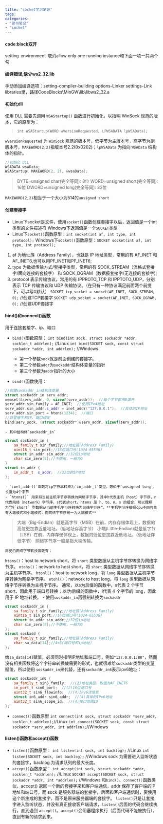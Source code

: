 ```yaml
---
title: "socket学习笔记"
tags: 
categories: 
- "读书笔记"
- "socket"
---
```


#### code:block双开
setting-environment-取消allow only one running instance和下面一项一共两个勾

#### 编译错误,缺少ws2_32.lib
手动添加编译选项：setting-compiler-building options-Linker settings-Link libraries里，路径CodeBlocks\MinGW\lib\libws2_32.a

#### 初始化dll
使用 DLL 需要先调用 `WSAStartup()` 函数进行初始化，以指明 WinSock 规范的版本，它的原型为：

>`int WSAStartup(WORD wVersionRequested, LPWSADATA lpWSAData);`

`wVersionRequested` 为 `WinSock` 规范的版本号，低字节为主版本号，高字节为副版本号，`MAKEWORD(2,2)`指版本号2.2(0x0202)；`lpWSAData` 为指向 `WSAData` 结构体的指针。
``` CPP
//初始化 DLL
WSADATA wsaData;
WSAStartup( MAKEWORD(2, 2), &wsaData);
```
>BYTE=unsigned char(完全等同): 8位
WORD=unsigned short(完全等同): 16位
DWORD=unsigned long(完全等同): 32位

`MAKEWORD(2,2)`相当于一个大小为514的`unsigned short`

#### 创建套接字
- Linux下socket是文件，使用`socket()`函数创建套接字以后，返回值是一个int类型的文件描述符
Windows下返回值是一个`SOCKET`类型
- Linux下`socket()`函数原型：`int socket(int af, int type, int protocol);`
Windows下`socket()`函数原型：`SOCKET socket(int af, int type, int protocol);`
1. af 为地址族（Address Family），也就是 IP 地址类型，常用的有 AF_INET 和 AF_INET6,也可以用PF_INET和PF_INET6;
2. type 为数据传输方式/套接字类型，常用的有 SOCK_STREAM（流格式套接字/面向连接的套接字） 和 SOCK_DGRAM（数据报套接字/无连接的套接字);
3. protocol 表示传输协议，常用的有 IPPROTO_TCP 和 IPPTOTO_UDP，分别表示 TCP 传输协议和 UDP 传输协议。（在只有一种协议满足前面两个前提下，可以写0默认）
`SOCKET tcp_socket = socket(AF_INET, SOCK_STREAM, 0);`  //创建TCP套接字
`SOCKET udp_socket = socket(AF_INET, SOCK_DGRAM, 0);`  //创建UDP套接字


#### bind()和connect()函数
用于连接套接字、ip、端口
- `bind()`函数原型：
`int bind(int sock, struct sockaddr *addr, socklen_t addrlen);`  //Linux
`int bind(SOCKET sock, const struct sockaddr *addr, int addrlen);`  //Windows
	- 第一个参数`sock`就是前面创建的套接字。
	- 第二个参数`addr`为`sockaddr`结构体变量的指针
	- 第三个参数为`addr`指针的大小

- `bind()`函数使用：
``` CPP
//创建sockaddr_in结构体变量
struct sockaddr_in serv_addr;
memset(&serv_addr, 0, sizeof(serv_addr));  //每个字节都用0填充
serv_addr.sin_family = AF_INET;  //使用IPv4地址
serv_addr.sin_addr.s_addr = inet_addr("127.0.0.1");  //具体的IP地址
serv_addr.sin_port = htons(1234);  //端口
//将套接字和IP、端口绑定
bind(serv_sock, (struct sockaddr*)&serv_addr, sizeof(serv_addr));
```
	- 其中结构体`sockaddr_in`
``` CPP
struct sockaddr_in {
    sa_family_t sin_family;//地址簇(Address Family)
    uint16_t sin_port;//16位端口号(1024-65536)
    struct in_addr sin_addr;//32位ip地址
    char sin_zero[8];//不使用，一般为0
}
struct in_addr {
    in_addr_t  s_addr;  //32位的IP地址
};
```
	- `inet_addr()`函数将ip字符串转换为`in_addr_t`类型，等价于`unsigned long`，长度为4个字节
	- `htons()` 用来将当前主机字节序转换为网络字节序，其中h代表主机（host）字节序，n代表网络（network）字节序，s代表short，htons 是 h、to、n、s 的组合，可以理解为”将`short` 型数据从当前主机字节序转换为网络字节序“。**主机字节序根据cpu不同可能有大端模式和小端模式，而网络字节序统一为大端模式**
>大端（Big-Endian）就是高字节（MSB）在前，内存存储体现上，数据的高位更加靠近低地址。（低地址存高字节）
小端(Little-Endian)就是低字节（LSB）在前，内存存储体现上，数据的低位更加靠近低地址。（低地址存低字节）
网络字节序一般是指大端传输。

	常见的网络字节转换函数有：
`htons()`：host to network short，将 `short` 类型数据从主机字节序转换为网络字节序。
`ntohs()`：network to host short，将 `short` 类型数据从网络字节序转换为主机字节序。
`htonl()`：host to network long，将 `long` 类型数据从主机字节序转换为网络字节序。
`ntohl()`：network to host long，将 `long` 类型数据从网络字节序转换为主机字节序。
通常，以s为后缀的函数中，s代表 2 个字节 short，因此用于端口号转换；以l为后缀的函数中，l代表 4 个字节的 long，因此用于 IP 地址转换。
	- 使用`sockaddr_in`再强制转换为`sockaddr`
``` CPP
struct sockaddr_in {
    sa_family_t sin_family;//地址簇(Address Family)
    uint16_t sin_port;//16位端口号(1024-65536)
    struct in_addr sin_addr;//32位ip地址
    char sin_zero[8];//不使用，一般为0
};
struct sockadd {
    sa_family_t sin_family;//地址簇(Address Family)
    char sa_data[14];//4+8(端口号和ip地址)
};
```
给`sa_data[14]`赋值，必须同时指明IP地址和端口号，例如`"127.0.0.1:80"`，然而没有相关函数将这个字符串转换成需要的形式，也就很难给`sockaddr`类型的变量赋值，所以使用 `sockaddr_in`来代替，还有`sockaddr_in6`表示ipv6地址：
``` CPP
struct sockaddr_in6 {
    sa_family_t sin6_family;  //(2)地址类型，取值为AF_INET6
    in_port_t sin6_port;  //(2)16位端口号
    uint32_t sin6_flowinfo;  //(4)IPv6流信息
    struct in6_addr sin6_addr;  //(4)具体的IPv6地址
    uint32_t sin6_scope_id;  //(4)接口范围ID
};
```

- `connect()`函数原型
`int connect(int sock, struct sockaddr *serv_addr, socklen_t addrlen);`//Linux
`int connect(SOCKET sock, const struct sockaddr *serv_addr, int addrlen);`//Windows


#### listen()函数和accept()函数
- `listen()`函数原型：
`int listen(int sock, int backlog);`  //Linux
`int listen(SOCKET sock, int backlog);`  //Windows
sock 为需要进入监听状态的套接字，backlog 为请求队列的最大长度。
- `accept()`函数原型：
`int accept(int sock, struct sockaddr *addr, socklen_t *addrlen);`  //Linux
`SOCKET accept(SOCKET sock, struct sockaddr *addr, int *addrlen);`  //Windows
和`bind()`、`connect()`函数类似，accept() 返回一个新的套接字来和客户端通信，addr 保存了客户端的IP地址和端口号，而 sock 是服务器端的套接字，后面和客户端通信时，要使用这个新生成的套接字，而不是原来服务器端的套接字。
`listen()`只是让套接字进入监听状态，并没有真正接收客户端请求，`listen()`后面的代码会继续执行，直到遇到 `accept()`。`accept()`会阻塞程序执行（后面代码不能被执行），直到有新的请求到来。

